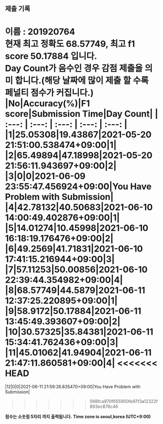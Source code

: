 


  
## 제출 기록  
이름 : 201920764  
**현재 최고 정확도 68.57749, 최고 f1 score 50.17884 입니다.**  
**Day Count가 음수인 경우 감점 제출을 의미 합니다.(해당 날짜에 많이 제출 할 수록 페널티 점수가 커집니다.)**
|No|Accuracy(%)|F1 score|Submission Time|Day Count|
| :---: | :---: | :---: | :---: | :---: |
|1|25.05308|19.43867|2021-05-20 21:51:00.538474+09:00|1|
|2|65.49894|47.18998|2021-05-20 21:56:11.943697+09:00|2|
|3|0|0|2021-06-09 23:55:47.456924+09:00|You Have Problem with Submission|
|4|42.78132|40.50683|2021-06-10 14:00:49.402876+09:00|1|
|5|14.01274|10.45998|2021-06-10 16:18:19.176476+09:00|2|
|6|49.2569|41.71831|2021-06-10 17:41:15.216944+09:00|3|
|7|57.11253|50.00856|2021-06-10 22:39:44.354982+09:00|4|
|8|68.57749|44.5879|2021-06-11 12:37:25.220895+09:00|1|
|9|58.9172|50.17884|2021-06-11 13:45:49.393607+09:00|2|
|10|30.57325|35.84381|2021-06-11 15:34:41.762436+09:00|3|
|11|45.01062|41.94904|2021-06-11 21:47:11.860581+09:00|4|
<<<<<<< HEAD
=======
|12|0|0|2021-06-11 21:59:26.835470+09:00|You Have Problem with Submission|
>>>>>>> 568fca970f655950fe97f3a12322f893ec876c46


**점수는 소숫점 5자리 까지 출력됩니다.**
**Time zone is seoul,korea (UTC+9:00)**
